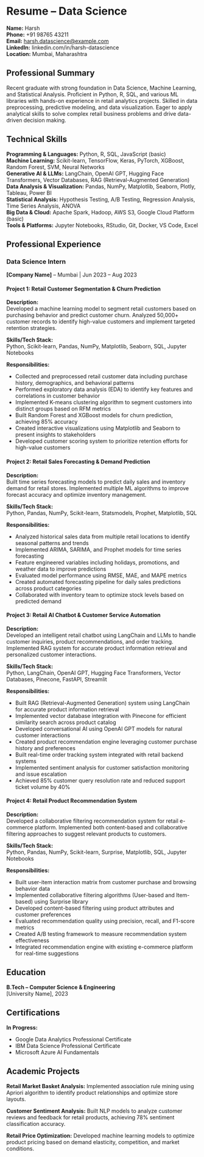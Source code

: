 # Resume – Data Science

**Name:** Harsh  
**Phone:** +91 98765 43211  
**Email:** harsh.datascience@example.com  
**LinkedIn:** linkedin.com/in/harsh-datascience  
**Location:** Mumbai, Maharashtra  

## Professional Summary

Recent graduate with strong foundation in Data Science, Machine Learning, and Statistical Analysis. Proficient in Python, R, SQL, and various ML libraries with hands-on experience in retail analytics projects. Skilled in data preprocessing, predictive modeling, and data visualization. Eager to apply analytical skills to solve complex retail business problems and drive data-driven decision making.

## Technical Skills

**Programming & Languages:** Python, R, SQL, JavaScript (basic)  
**Machine Learning:** Scikit-learn, TensorFlow, Keras, PyTorch, XGBoost, Random Forest, SVM, Neural Networks  
**Generative AI & LLMs:** LangChain, OpenAI GPT, Hugging Face Transformers, Vector Databases, RAG (Retrieval-Augmented Generation)  
**Data Analysis & Visualization:** Pandas, NumPy, Matplotlib, Seaborn, Plotly, Tableau, Power BI  
**Statistical Analysis:** Hypothesis Testing, A/B Testing, Regression Analysis, Time Series Analysis, ANOVA  
**Big Data & Cloud:** Apache Spark, Hadoop, AWS S3, Google Cloud Platform (basic)  
**Tools & Platforms:** Jupyter Notebooks, RStudio, Git, Docker, VS Code, Excel  

## Professional Experience

### Data Science Intern
**[Company Name]** – Mumbai | Jun 2023 – Aug 2023  

#### Project 1: Retail Customer Segmentation & Churn Prediction

**Description:**  
Developed a machine learning model to segment retail customers based on purchasing behavior and predict customer churn. Analyzed 50,000+ customer records to identify high-value customers and implement targeted retention strategies.

**Skills/Tech Stack:**  
Python, Scikit-learn, Pandas, NumPy, Matplotlib, Seaborn, SQL, Jupyter Notebooks

**Responsibilities:**
- Collected and preprocessed retail customer data including purchase history, demographics, and behavioral patterns
- Performed exploratory data analysis (EDA) to identify key features and correlations in customer behavior
- Implemented K-means clustering algorithm to segment customers into distinct groups based on RFM metrics
- Built Random Forest and XGBoost models for churn prediction, achieving 85% accuracy
- Created interactive visualizations using Matplotlib and Seaborn to present insights to stakeholders
- Developed customer scoring system to prioritize retention efforts for high-value customers

#### Project 2: Retail Sales Forecasting & Demand Prediction

**Description:**  
Built time series forecasting models to predict daily sales and inventory demand for retail stores. Implemented multiple ML algorithms to improve forecast accuracy and optimize inventory management.

**Skills/Tech Stack:**  
Python, Pandas, NumPy, Scikit-learn, Statsmodels, Prophet, Matplotlib, SQL

**Responsibilities:**
- Analyzed historical sales data from multiple retail locations to identify seasonal patterns and trends
- Implemented ARIMA, SARIMA, and Prophet models for time series forecasting
- Feature engineered variables including holidays, promotions, and weather data to improve predictions
- Evaluated model performance using RMSE, MAE, and MAPE metrics
- Created automated forecasting pipeline for daily sales predictions across product categories
- Collaborated with inventory team to optimize stock levels based on predicted demand

#### Project 3: Retail AI Chatbot & Customer Service Automation

**Description:**  
Developed an intelligent retail chatbot using LangChain and LLMs to handle customer inquiries, product recommendations, and order tracking. Implemented RAG system for accurate product information retrieval and personalized customer interactions.

**Skills/Tech Stack:**  
Python, LangChain, OpenAI GPT, Hugging Face Transformers, Vector Databases, Pinecone, FastAPI, Streamlit

**Responsibilities:**
- Built RAG (Retrieval-Augmented Generation) system using LangChain for accurate product information retrieval
- Implemented vector database integration with Pinecone for efficient similarity search across product catalog
- Developed conversational AI using OpenAI GPT models for natural customer interactions
- Created product recommendation engine leveraging customer purchase history and preferences
- Built real-time order tracking system integrated with retail backend systems
- Implemented sentiment analysis for customer satisfaction monitoring and issue escalation
- Achieved 85% customer query resolution rate and reduced support ticket volume by 40%

#### Project 4: Retail Product Recommendation System

**Description:**  
Developed a collaborative filtering recommendation system for retail e-commerce platform. Implemented both content-based and collaborative filtering approaches to suggest relevant products to customers.

**Skills/Tech Stack:**  
Python, Pandas, NumPy, Scikit-learn, Surprise, Matplotlib, SQL, Jupyter Notebooks

**Responsibilities:**
- Built user-item interaction matrix from customer purchase and browsing behavior data
- Implemented collaborative filtering algorithms (User-based and Item-based) using Surprise library
- Developed content-based filtering using product attributes and customer preferences
- Evaluated recommendation quality using precision, recall, and F1-score metrics
- Created A/B testing framework to measure recommendation system effectiveness
- Integrated recommendation engine with existing e-commerce platform for real-time suggestions

## Education

**B.Tech – Computer Science & Engineering**  
[University Name], 2023

## Certifications

**In Progress:**
- Google Data Analytics Professional Certificate
- IBM Data Science Professional Certificate
- Microsoft Azure AI Fundamentals

## Academic Projects

**Retail Market Basket Analysis:** Implemented association rule mining using Apriori algorithm to identify product relationships and optimize store layouts.

**Customer Sentiment Analysis:** Built NLP models to analyze customer reviews and feedback for retail products, achieving 78% sentiment classification accuracy.

**Retail Price Optimization:** Developed machine learning models to optimize product pricing based on demand elasticity, competition, and market conditions.
